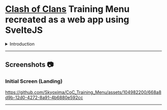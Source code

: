 # [Clash of Clans](https://supercell.com/en/games/clashofclans/) Training Menu recreated as a web app using SvelteJS

<details>
<summary> Introduction</summary>
<br>
Hello everyone, here's my crown jewel (till date) project as an aspiring Front-end Developer: A fully functional implementation of the famous game Clash of Clan's in-game training menu.

I've played the game ever since its release (I was in grade 4, used to play it on my dad's phone, fond memories🥰) and have always loved the artstyle, the overall bright and sunshine-y aesthetic of it.

I also really really like its UI and that's what got me motivated to try recreating it as a web application. It also seemed like a perfect project to learn SvelteJS as I've heard a lot of good things about it, gotta say, it lives up to them!

I also didn't want to one-to-one replicate it as firstly to hone my originality/creativity which is a must for a front-end developer and secondly it wouldn't be possible on the web (not as easily at least haha).
To my jaw-dropping surprise, what I've created here is now somewhat similar to what the current 'info' tab for entities (troop, spell, sieges) looks like (as I had started this project in late August '23).

I want to give a big thank you to [Clash of Clans Fandom](https://clashofclans.fandom.com) for the detailed statistics of the entities. Of course, a big thanks to [Clash of Clans](https://supercell.com/en/games/clashofclans/) for making such an enjoyable game.
**This project is entirely non-profit, as it is only a means to showcase my skills as a front-end developer. No copyright infringement is intended.**

</details>

----

## Screenshots :camera:

### Initial Screen (Landing)

https://github.com/Skyoxima/CoC_Training_Menu/assets/104982200/668a8d9b-12d0-4272-8a91-4b6880e592cc



----
